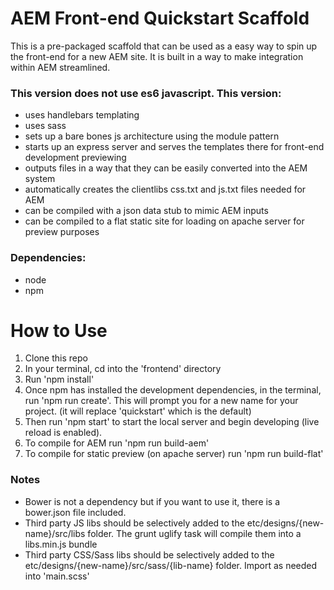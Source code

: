 # AEM Front-end Quickstart Scaffold
This is a pre-packaged scaffold that can be used as a easy way to spin up the front-end for a new AEM site. It is built in a way to make integration within AEM streamlined.

### This version does not use es6 javascript. This version:
* uses handlebars templating
* uses sass 
* sets up a bare bones js architecture using the module pattern 
* starts up an express server and serves the templates there for front-end development previewing
* outputs files in a way that they can be easily converted into the AEM system
* automatically creates the clientlibs css.txt and js.txt files needed for AEM
* can be compiled with a json data stub to mimic AEM inputs
* can be compiled to a flat static site for loading on apache server for preview purposes

### Dependencies:
* node
* npm

# How to Use
1. Clone this repo
2. In your terminal, cd into the 'frontend' directory
3. Run 'npm install'
4. Once npm has installed the development dependencies, in the terminal, run 'npm run create'. This will prompt you for a new name for your project. (it will replace 'quickstart' which is the default)
5. Then run 'npm start' to start the local server and begin developing (live reload is enabled).
6. To compile for AEM run 'npm run build-aem'
7. To compile for static preview (on apache server) run 'npm run build-flat'

### Notes
* Bower is not a dependency but if you want to use it, there is a bower.json file included. 
* Third party JS libs should be selectively added to the etc/designs/{new-name}/src/libs folder. The grunt uglify task will compile them into a libs.min.js bundle
* Third party CSS/Sass libs should be selectively added to the etc/designs/{new-name}/src/sass/{lib-name} folder. Import as needed into 'main.scss'